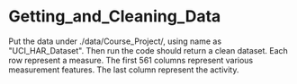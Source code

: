 # Getting_and_Cleaning_Data
Put the data under ./data/Course_Project/, using name as "UCI_HAR_Dataset".
Then run the code should return a clean dataset.
Each row represent a measure. 
The first 561 columns represent various measurement features. 
The last column represent the activity.
